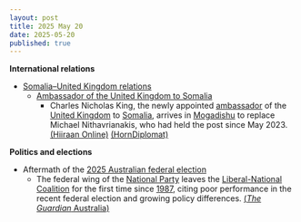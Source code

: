 ```yaml
---
layout: post
title: 2025 May 20
date: 2025-05-20
published: true
---
```



**International relations**

* [Somalia–United Kingdom relations](https://en.wikipedia.org/wiki/Somalia%E2%80%93United_Kingdom_relations "Somalia–United Kingdom relations")
  + [Ambassador of the United Kingdom to Somalia](https://en.wikipedia.org/wiki/Ambassador_of_the_United_Kingdom_to_Somalia "Ambassador of the United Kingdom to Somalia")
    - Charles Nicholas King, the newly appointed [ambassador](https://en.wikipedia.org/wiki/Ambassador "Ambassador") of the [United Kingdom](https://en.wikipedia.org/wiki/United_Kingdom "United Kingdom") to [Somalia](https://en.wikipedia.org/wiki/Somalia "Somalia"), arrives in [Mogadishu](https://en.wikipedia.org/wiki/Mogadishu "Mogadishu") to replace Michael Nithavrianakis, who had held the post since May 2023. [(Hiiraan Online)](https://www.hiiraan.com/news4/2025/May/201580/new_uk_ambassador_to_somalia_charles_nicholas_king_arrives_in_mogadishu.aspx) [(HornDiplomat)](https://www.horndiplomat.com/2025/02/charles-king-appointed-uks-new-ambassador-to-somalia/)

**Politics and elections**

* Aftermath of the [2025 Australian federal election](https://en.wikipedia.org/wiki/2025_Australian_federal_election "2025 Australian federal election")
  + The federal wing of the [National Party](https://en.wikipedia.org/wiki/National_Party_of_Australia "National Party of Australia") leaves the [Liberal-National Coalition](https://en.wikipedia.org/wiki/Coalition_%28Australia%29 "Coalition (Australia)") for the first time since [1987](https://en.wikipedia.org/wiki/1987_Australian_federal_election "1987 Australian federal election"), citing poor performance in the recent federal election and growing policy differences. [(*The Guardian* Australia)](https://www.theguardian.com/australia-news/2025/may/20/nationals-leaving-split-coalition-liberal-party-australian-election)
